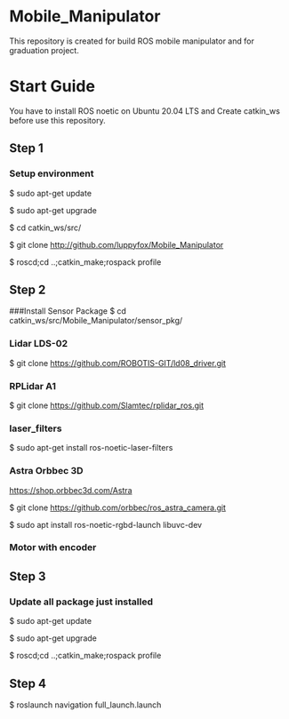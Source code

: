 # Mobile_Manipulator
This repository is created for build ROS mobile manipulator and for graduation project.

# Start Guide
You have to install ROS noetic on Ubuntu 20.04 LTS and Create catkin_ws before use this repository.
## Step 1
### Setup environment
$ sudo apt-get update

$ sudo apt-get upgrade

$ cd catkin_ws/src/

$ git clone http://github.com/luppyfox/Mobile_Manipulator

$ roscd;cd ..;catkin_make;rospack profile

## Step 2
###Install Sensor Package
$ cd catkin_ws/src/Mobile_Manipulator/sensor_pkg/

### Lidar LDS-02
$ git clone https://github.com/ROBOTIS-GIT/ld08_driver.git
### RPLidar A1
$ git clone https://github.com/Slamtec/rplidar_ros.git
### laser_filters
$ sudo apt-get install ros-noetic-laser-filters
### Astra Orbbec 3D
https://shop.orbbec3d.com/Astra

$ git clone https://github.com/orbbec/ros_astra_camera.git

$ sudo apt install ros-noetic-rgbd-launch libuvc-dev
### Motor with encoder

## Step 3
### Update all package just installed
$ sudo apt-get update

$ sudo apt-get upgrade

$ roscd;cd ..;catkin_make;rospack profile

## Step 4
$ roslaunch navigation full_launch.launch
